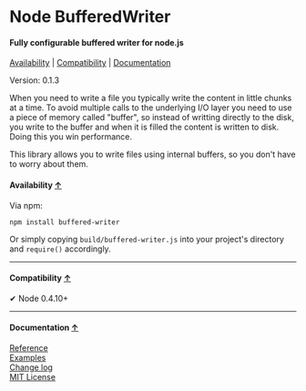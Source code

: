 <a name="start"></a>

Node BufferedWriter
===================

#### Fully configurable buffered writer for node.js ####

[Availability](#availability) | [Compatibility](#compatibility) | [Documentation](#documentation)

Version: 0.1.3

When you need to write a file you typically write the content in little chunks at a time. To avoid multiple calls to the underlying I/O layer you need to use a piece of memory called "buffer", so instead of writting directly to the disk, you write to the buffer and when it is filled the content is written to disk. Doing this you win performance.

This library allows you to write files using internal buffers, so you don't have to worry about them.

<a name="availability"></a>
#### Availability [↑](#start) ####

Via npm:

```
npm install buffered-writer
```

Or simply copying `build/buffered-writer.js` into your project's directory and `require()` accordingly.

***

<a name="compatibility"></a>
#### Compatibility [↑](#start) ####

✔ Node 0.4.10+

***

<a name="documentation"></a>
#### Documentation [↑](#start) ####
 
[Reference](https://github.com/Gagle/Node-BufferedWriter/wiki/Reference)  
[Examples](https://github.com/Gagle/Node-BufferedWriter/tree/master/examples)  
[Change log](https://github.com/Gagle/Node-BufferedWriter/wiki/Change-log)  
[MIT License](https://github.com/Gagle/Node-BufferedWriter/blob/master/LICENSE)